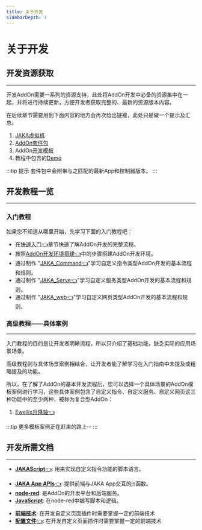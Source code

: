```yaml
---
title: 关于开发
sidebarDepth: 1
---
```


# 关于开发

## 开发资源获取
---
开发AddOn需要一系列的资源支持，此处将AddOn开发中必备的资源集中在一起，并将进行持续更新，方便开发者获取完整的、最新的资源版本内容。

在后续章节需要用到下面内容的地方会再次给出链接，此处只是做一个提示及汇总。
1. [JAKA虚拟机](https://github.com/JakaCobot/JAKASim)
2. [AddOn套件包](https://github.com/JakaCobot/jaka_addon_kit/releases)
3. AddOn[开发模板](https://github.com/JakaCobot/jaka_addon_kit)
4. 教程中包含的[Demo](https://github.com/JakaCobot/jaka_addon_kit)

:::tip 提示
套件包中会附带与之匹配的最新App和控制器版本。
:::


## 开发教程一览
---

### 入门教程
如果您不知道从哪里开始，先学习下面的入门教程吧：

* 在[快速入门:point_left:](./QuickStart.md)章节快速了解AddOn开发的完整流程。
* 按照[AddOn开发环境搭建:point_left:](./environment.md)中的步骤搭建AddOn开发环境。
* 通过制作 "[JAKA_Command:point_left:](./JAKA_Command.md)"学习自定义指令类型AddOn开发的基本流程和规则。
* 通过制作 "[JAKA_Serve:point_left:](./JAKA_Serve.md)"学习自定义服务类型AddOn开发的基本流程和规则。
* 通过制作 "[JAKA_web:point_left:](./JAKA_web.md)"学习自定义网页类型AddOn开发的基本流程和规则。

### 高级教程——具体案例
---
入门教程的目的是让开发者明晰流程，所以只介绍了基础功能，缺乏实际的应用场景场景。

高级教程则与具体场景案例相结合，让开发者能了解学习在入门指南中未提及或粗略提及的功能。

所以，在了解了AddOn的基本开发流程后，您可以选择一个具体场景的AddOn模板案例进行学习，这些具体案例包含了自定义指令、自定义服务、自定义网页这三种功能中的至少两种，被称为复合型AddOn：
<!-- demo还需要确定，至少包含三种不同类型的？目前只提供自定义指令块的详细的？ -->
1. [Ewellix升降轴:point_left:](./demo_LiftKit.md) 
<!-- 2. [大寰夹爪]()  -->
:::tip 更多模板案例正在赶来的路上···
:::


<!-- todo 这里补充更多的教程覆盖到每一种场景：夹爪、升降轴、视觉等 -->


## 开发所需文档
---

- [**JAKAScript**:point_left:](/guide/jks.html): 用来实现自定义指令功能的脚本语言。
<!-- - [**JAKA http APIs**](https://console-docs.apipost.cn/preview/4799a89c0be775ce/48bff16c603e4a42): 提供与机器人交互的http接口。 -->
- [**JAKA App APIs**:point_left:](/guide/addOn/AppAPI.html): 提供前端与JAKA App交互的js函数。
- [**node-red**](https://nodered.org/docs/): 是AddOn的开发平台和后端服务。
- [**JavaScript**](https://developer.mozilla.org/zh-CN/docs/Learn/JavaScript): 在node-red中编写脚本和逻辑。
<!-- - [**前端技术**](https://web.dev/learn/html/): 在开发自定义页面插件时需要掌握一定的前端技术 -->
- [**前端技术**](https://www.w3school.com.cn/): 在开发自定义页面插件时需要掌握一定的前端技术
- [**配置文件**:point_left:]((/guide/addOn/iniConfig)): 在开发自定义页面插件时需要掌握一定的前端技术



